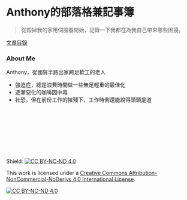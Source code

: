 # Anthony的部落格兼記事簿


> 從毀掉我的家用伺服器開始，記錄一下我都在為我自己帶來哪些困擾。


[文章目錄](https://lavonzux.github.io/ToC/root)



### About Me

Anthony，從國貿半路出家跨足軟工的老人
 - 強迫症，總是浪費時間做一些無足輕重的最佳化
 - 逐漸惡化的咖啡因中毒
 - 社恐，但在前份工作的摧殘下，工作時倒還能說得頭頭是道


<br><br><br><br>
---
Shield: [![CC BY-NC-ND 4.0][cc-by-nc-nd-shield]][cc-by-nc-nd]

This work is licensed under a
[Creative Commons Attribution-NonCommercial-NoDerivs 4.0 International License][cc-by-nc-nd].

[![CC BY-NC-ND 4.0][cc-by-nc-nd-image]][cc-by-nc-nd]

[cc-by-nc-nd]: http://creativecommons.org/licenses/by-nc-nd/4.0/
[cc-by-nc-nd-image]: https://licensebuttons.net/l/by-nc-nd/4.0/88x31.png
[cc-by-nc-nd-shield]: https://img.shields.io/badge/License-CC%20BY--NC--ND%204.0-lightgrey.svg

